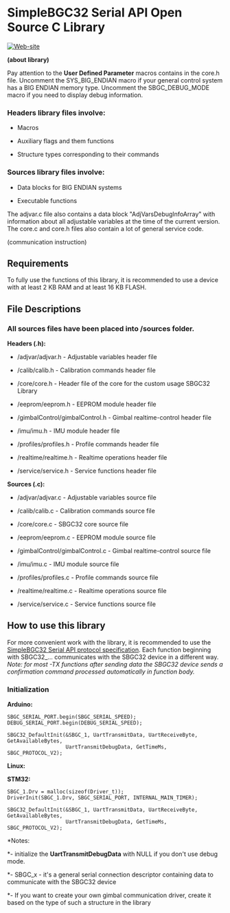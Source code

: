 SimpleBGC32 Serial API Open Source C Library
==========================================
[![Web-site](https://www.basecamelectronics.com/img/logo.basecam-small.png)](https://www.basecamelectronics.com)

**(about library)**

Pay attention to the **User Defined Parameter** macros contains in the core.h file. Uncomment the SYS_BIG_ENDIAN macro
if your general control system has a BIG ENDIAN memory type. Uncomment the SBGC_DEBUG_MODE macro if you need to display
debug information. 

### Headers library files involve: ###

- Macros

- Auxiliary flags and them functions

- Structure types corresponding to their commands

### Sources library files involve: ###

- Data blocks for BIG ENDIAN systems

- Executable functions

The adjvar.c file also contains a data block "AdjVarsDebugInfoArray" with information about all adjustable variables
at the time of the current version. The core.c and core.h files also contain a lot of general service code.

(communication instruction)

Requirements
------------
To fully use the functions of this library, it is recommended to use a device with at least 2 KB RAM
and at least 16 KB FLASH.

File Descriptions
-----------------
### All sources files have been placed into /sources folder. ###

**Headers (.h):**

- /adjvar/adjvar.h - Adjustable variables header file

- /calib/calib.h - Calibration commands header file

- /core/core.h - Header file of the core for the custom usage SBGC32 Library

- /eeprom/eeprom.h - EEPROM module header file

- /gimbalControl/gimbalControl.h - Gimbal realtime-control header file

- /imu/imu.h - IMU module header file

- /profiles/profiles.h - Profile commands header file

- /realtime/realtime.h - Realtime operations header file

- /service/service.h - Service functions header file

**Sources (.c):**

- /adjvar/adjvar.c - Adjustable variables source file

- /calib/calib.c - Calibration commands source file

- /core/core.c - SBGC32 core source file

- /eeprom/eeprom.c - EEPROM module source file

- /gimbalControl/gimbalControl.c - Gimbal realtime-control source file

- /imu/imu.c - IMU module source file

- /profiles/profiles.c - Profile commands source file

- /realtime/realtime.c - Realtime operations source file

- /service/service.c - Service functions source file

How to use this library
-----------------------
For more convenient work with the library, it is recommended to use the [SimpleBGC32 Serial API protocol
specification](https://www.basecamelectronics.com/serialapi/).
Each function beginning with SBGC32_... communicates with the SBGC32 device in a different way.
*Note: for most -TX functions after sending data the SBGC32 device sends a confirmation command processed automatically in
function body.*

### Initialization ###

**Arduino:**

	SBGC_SERIAL_PORT.begin(SBGC_SERIAL_SPEED);
	DEBUG_SERIAL_PORT.begin(DEBUG_SERIAL_SPEED);

	SBGC32_DefaultInit(&SBGC_1, UartTransmitData, UartReceiveByte, GetAvailableBytes,
 	                   UartTransmitDebugData, GetTimeMs, SBGC_PROTOCOL_V2);

**Linux:**


**STM32:**

	SBGC_1.Drv = malloc(sizeof(Driver_t));
  	DriverInit(SBGC_1.Drv, SBGC_SERIAL_PORT, INTERNAL_MAIN_TIMER);

	SBGC32_DefaultInit(&SBGC_1, UartTransmitData, UartReceiveByte, GetAvailableBytes,
 	                   UartTransmitDebugData, GetTimeMs, SBGC_PROTOCOL_V2);

*Notes:

*- initialize the **UartTransmitDebugData** with NULL if you don't use debug mode.

*- SBGC_x - it's a general serial connection descriptor containing data to communicate with the SBGC32 device

*- If you want to create your own gimbal communication driver, create it based on the type of such a structure in the library
